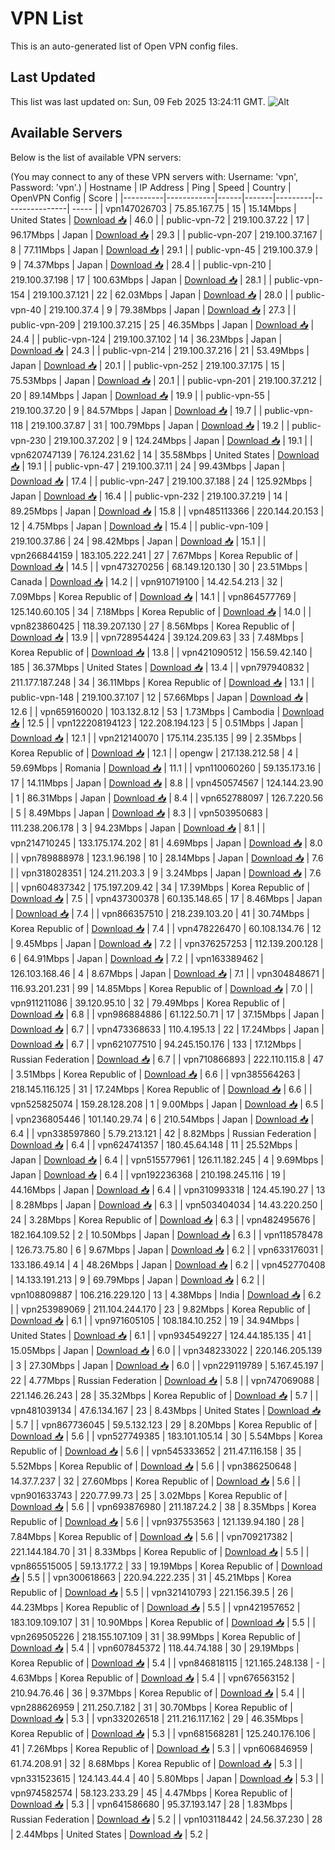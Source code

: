 # VPN List

This is an auto-generated list of Open VPN config files.

## Last Updated

This list was last updated on: Sun, 09 Feb 2025 13:24:11 GMT.
![Alt](https://repobeats.axiom.co/api/embed/186b98318ef1479477931607c1ad7d823f12451f.svg "Repobeats analytics image")

## Available Servers

Below is the list of available VPN servers:

(You may connect to any of these VPN servers with: Username: 'vpn', Password: 'vpn'.)
| Hostname | IP Address | Ping | Speed | Country | OpenVPN Config | Score |
|----------|------------|------|-------|---------|----------------| ----- |
| vpn147026703 | 75.85.167.75 | 15 | 15.14Mbps | United States | [Download 📥](./configs/server_0_US.ovpn) | 46.0 |
| public-vpn-72 | 219.100.37.22 | 17 | 96.17Mbps | Japan | [Download 📥](./configs/server_1_JP.ovpn) | 29.3 |
| public-vpn-207 | 219.100.37.167 | 8 | 77.11Mbps | Japan | [Download 📥](./configs/server_2_JP.ovpn) | 29.1 |
| public-vpn-45 | 219.100.37.9 | 9 | 74.37Mbps | Japan | [Download 📥](./configs/server_3_JP.ovpn) | 28.4 |
| public-vpn-210 | 219.100.37.198 | 17 | 100.63Mbps | Japan | [Download 📥](./configs/server_4_JP.ovpn) | 28.1 |
| public-vpn-154 | 219.100.37.121 | 22 | 62.03Mbps | Japan | [Download 📥](./configs/server_5_JP.ovpn) | 28.0 |
| public-vpn-40 | 219.100.37.4 | 9 | 79.38Mbps | Japan | [Download 📥](./configs/server_6_JP.ovpn) | 27.3 |
| public-vpn-209 | 219.100.37.215 | 25 | 46.35Mbps | Japan | [Download 📥](./configs/server_7_JP.ovpn) | 24.4 |
| public-vpn-124 | 219.100.37.102 | 14 | 36.23Mbps | Japan | [Download 📥](./configs/server_8_JP.ovpn) | 24.3 |
| public-vpn-214 | 219.100.37.216 | 21 | 53.49Mbps | Japan | [Download 📥](./configs/server_9_JP.ovpn) | 20.1 |
| public-vpn-252 | 219.100.37.175 | 15 | 75.53Mbps | Japan | [Download 📥](./configs/server_10_JP.ovpn) | 20.1 |
| public-vpn-201 | 219.100.37.212 | 20 | 89.14Mbps | Japan | [Download 📥](./configs/server_11_JP.ovpn) | 19.9 |
| public-vpn-55 | 219.100.37.20 | 9 | 84.57Mbps | Japan | [Download 📥](./configs/server_12_JP.ovpn) | 19.7 |
| public-vpn-118 | 219.100.37.87 | 31 | 100.79Mbps | Japan | [Download 📥](./configs/server_13_JP.ovpn) | 19.2 |
| public-vpn-230 | 219.100.37.202 | 9 | 124.24Mbps | Japan | [Download 📥](./configs/server_14_JP.ovpn) | 19.1 |
| vpn620747139 | 76.124.231.62 | 14 | 35.58Mbps | United States | [Download 📥](./configs/server_15_US.ovpn) | 19.1 |
| public-vpn-47 | 219.100.37.11 | 24 | 99.43Mbps | Japan | [Download 📥](./configs/server_16_JP.ovpn) | 17.4 |
| public-vpn-247 | 219.100.37.188 | 24 | 125.92Mbps | Japan | [Download 📥](./configs/server_17_JP.ovpn) | 16.4 |
| public-vpn-232 | 219.100.37.219 | 14 | 89.25Mbps | Japan | [Download 📥](./configs/server_18_JP.ovpn) | 15.8 |
| vpn485113366 | 220.144.20.153 | 12 | 4.75Mbps | Japan | [Download 📥](./configs/server_19_JP.ovpn) | 15.4 |
| public-vpn-109 | 219.100.37.86 | 24 | 98.42Mbps | Japan | [Download 📥](./configs/server_20_JP.ovpn) | 15.1 |
| vpn266844159 | 183.105.222.241 | 27 | 7.67Mbps | Korea Republic of | [Download 📥](./configs/server_21_KR.ovpn) | 14.5 |
| vpn473270256 | 68.149.120.130 | 30 | 23.51Mbps | Canada | [Download 📥](./configs/server_22_CA.ovpn) | 14.2 |
| vpn910719100 | 14.42.54.213 | 32 | 7.09Mbps | Korea Republic of | [Download 📥](./configs/server_23_KR.ovpn) | 14.1 |
| vpn864577769 | 125.140.60.105 | 34 | 7.18Mbps | Korea Republic of | [Download 📥](./configs/server_24_KR.ovpn) | 14.0 |
| vpn823860425 | 118.39.207.130 | 27 | 8.56Mbps | Korea Republic of | [Download 📥](./configs/server_25_KR.ovpn) | 13.9 |
| vpn728954424 | 39.124.209.63 | 33 | 7.48Mbps | Korea Republic of | [Download 📥](./configs/server_26_KR.ovpn) | 13.8 |
| vpn421090512 | 156.59.42.140 | 185 | 36.37Mbps | United States | [Download 📥](./configs/server_27_US.ovpn) | 13.4 |
| vpn797940832 | 211.177.187.248 | 34 | 36.11Mbps | Korea Republic of | [Download 📥](./configs/server_28_KR.ovpn) | 13.1 |
| public-vpn-148 | 219.100.37.107 | 12 | 57.66Mbps | Japan | [Download 📥](./configs/server_29_JP.ovpn) | 12.6 |
| vpn659160020 | 103.132.8.12 | 53 | 1.73Mbps | Cambodia | [Download 📥](./configs/server_30_KH.ovpn) | 12.5 |
| vpn122208194123 | 122.208.194.123 | 5 | 0.51Mbps | Japan | [Download 📥](./configs/server_31_JP.ovpn) | 12.1 |
| vpn212140070 | 175.114.235.135 | 99 | 2.35Mbps | Korea Republic of | [Download 📥](./configs/server_32_KR.ovpn) | 12.1 |
| opengw | 217.138.212.58 | 4 | 59.69Mbps | Romania | [Download 📥](./configs/server_33_RO.ovpn) | 11.1 |
| vpn110060260 | 59.135.173.16 | 17 | 14.11Mbps | Japan | [Download 📥](./configs/server_34_JP.ovpn) | 8.8 |
| vpn450574567 | 124.144.23.90 | 1 | 86.31Mbps | Japan | [Download 📥](./configs/server_35_JP.ovpn) | 8.4 |
| vpn652788097 | 126.7.220.56 | 5 | 8.49Mbps | Japan | [Download 📥](./configs/server_36_JP.ovpn) | 8.3 |
| vpn503950683 | 111.238.206.178 | 3 | 94.23Mbps | Japan | [Download 📥](./configs/server_37_JP.ovpn) | 8.1 |
| vpn214710245 | 133.175.174.202 | 81 | 4.69Mbps | Japan | [Download 📥](./configs/server_38_JP.ovpn) | 8.0 |
| vpn789888978 | 123.1.96.198 | 10 | 28.14Mbps | Japan | [Download 📥](./configs/server_39_JP.ovpn) | 7.6 |
| vpn318028351 | 124.211.203.3 | 9 | 3.24Mbps | Japan | [Download 📥](./configs/server_40_JP.ovpn) | 7.6 |
| vpn604837342 | 175.197.209.42 | 34 | 17.39Mbps | Korea Republic of | [Download 📥](./configs/server_41_KR.ovpn) | 7.5 |
| vpn437300378 | 60.135.148.65 | 17 | 8.46Mbps | Japan | [Download 📥](./configs/server_42_JP.ovpn) | 7.4 |
| vpn866357510 | 218.239.103.20 | 41 | 30.74Mbps | Korea Republic of | [Download 📥](./configs/server_43_KR.ovpn) | 7.4 |
| vpn478226470 | 60.108.134.76 | 12 | 9.45Mbps | Japan | [Download 📥](./configs/server_44_JP.ovpn) | 7.2 |
| vpn376257253 | 112.139.200.128 | 6 | 64.91Mbps | Japan | [Download 📥](./configs/server_45_JP.ovpn) | 7.2 |
| vpn163389462 | 126.103.168.46 | 4 | 8.67Mbps | Japan | [Download 📥](./configs/server_46_JP.ovpn) | 7.1 |
| vpn304848671 | 116.93.201.231 | 99 | 14.85Mbps | Korea Republic of | [Download 📥](./configs/server_47_KR.ovpn) | 7.0 |
| vpn911211086 | 39.120.95.10 | 32 | 79.49Mbps | Korea Republic of | [Download 📥](./configs/server_48_KR.ovpn) | 6.8 |
| vpn986884886 | 61.122.50.71 | 17 | 37.15Mbps | Japan | [Download 📥](./configs/server_49_JP.ovpn) | 6.7 |
| vpn473368633 | 110.4.195.13 | 22 | 17.24Mbps | Japan | [Download 📥](./configs/server_50_JP.ovpn) | 6.7 |
| vpn621077510 | 94.245.150.176 | 133 | 17.12Mbps | Russian Federation | [Download 📥](./configs/server_51_RU.ovpn) | 6.7 |
| vpn710866893 | 222.110.115.8 | 47 | 3.51Mbps | Korea Republic of | [Download 📥](./configs/server_52_KR.ovpn) | 6.6 |
| vpn385564263 | 218.145.116.125 | 31 | 17.24Mbps | Korea Republic of | [Download 📥](./configs/server_53_KR.ovpn) | 6.6 |
| vpn525825074 | 159.28.128.208 | 1 | 9.00Mbps | Japan | [Download 📥](./configs/server_54_JP.ovpn) | 6.5 |
| vpn236805446 | 101.140.29.74 | 6 | 210.54Mbps | Japan | [Download 📥](./configs/server_55_JP.ovpn) | 6.4 |
| vpn338597860 | 5.79.213.121 | 42 | 8.82Mbps | Russian Federation | [Download 📥](./configs/server_56_RU.ovpn) | 6.4 |
| vpn624741357 | 180.45.64.148 | 11 | 25.52Mbps | Japan | [Download 📥](./configs/server_57_JP.ovpn) | 6.4 |
| vpn515577961 | 126.11.182.245 | 4 | 9.69Mbps | Japan | [Download 📥](./configs/server_58_JP.ovpn) | 6.4 |
| vpn192236368 | 210.198.245.116 | 19 | 44.16Mbps | Japan | [Download 📥](./configs/server_59_JP.ovpn) | 6.4 |
| vpn310993318 | 124.45.190.27 | 13 | 8.28Mbps | Japan | [Download 📥](./configs/server_60_JP.ovpn) | 6.3 |
| vpn503404034 | 14.43.220.250 | 24 | 3.28Mbps | Korea Republic of | [Download 📥](./configs/server_61_KR.ovpn) | 6.3 |
| vpn482495676 | 182.164.109.52 | 2 | 10.50Mbps | Japan | [Download 📥](./configs/server_62_JP.ovpn) | 6.3 |
| vpn118578478 | 126.73.75.80 | 6 | 9.67Mbps | Japan | [Download 📥](./configs/server_63_JP.ovpn) | 6.2 |
| vpn633176031 | 133.186.49.14 | 4 | 48.26Mbps | Japan | [Download 📥](./configs/server_64_JP.ovpn) | 6.2 |
| vpn452770408 | 14.133.191.213 | 9 | 69.79Mbps | Japan | [Download 📥](./configs/server_65_JP.ovpn) | 6.2 |
| vpn108809887 | 106.216.229.120 | 13 | 4.38Mbps | India | [Download 📥](./configs/server_66_IN.ovpn) | 6.2 |
| vpn253989069 | 211.104.244.170 | 23 | 9.82Mbps | Korea Republic of | [Download 📥](./configs/server_67_KR.ovpn) | 6.1 |
| vpn971605105 | 108.184.10.252 | 19 | 34.94Mbps | United States | [Download 📥](./configs/server_68_US.ovpn) | 6.1 |
| vpn934549227 | 124.44.185.135 | 41 | 15.05Mbps | Japan | [Download 📥](./configs/server_69_JP.ovpn) | 6.0 |
| vpn348233022 | 220.146.205.139 | 3 | 27.30Mbps | Japan | [Download 📥](./configs/server_70_JP.ovpn) | 6.0 |
| vpn229119789 | 5.167.45.197 | 22 | 4.77Mbps | Russian Federation | [Download 📥](./configs/server_71_RU.ovpn) | 5.8 |
| vpn747069088 | 221.146.26.243 | 28 | 35.32Mbps | Korea Republic of | [Download 📥](./configs/server_72_KR.ovpn) | 5.7 |
| vpn481039134 | 47.6.134.167 | 23 | 8.43Mbps | United States | [Download 📥](./configs/server_73_US.ovpn) | 5.7 |
| vpn867736045 | 59.5.132.123 | 29 | 8.20Mbps | Korea Republic of | [Download 📥](./configs/server_74_KR.ovpn) | 5.6 |
| vpn527749385 | 183.101.105.14 | 30 | 5.54Mbps | Korea Republic of | [Download 📥](./configs/server_75_KR.ovpn) | 5.6 |
| vpn545333652 | 211.47.116.158 | 35 | 5.52Mbps | Korea Republic of | [Download 📥](./configs/server_76_KR.ovpn) | 5.6 |
| vpn386250648 | 14.37.7.237 | 32 | 27.60Mbps | Korea Republic of | [Download 📥](./configs/server_77_KR.ovpn) | 5.6 |
| vpn901633743 | 220.77.99.73 | 25 | 3.02Mbps | Korea Republic of | [Download 📥](./configs/server_78_KR.ovpn) | 5.6 |
| vpn693876980 | 211.187.24.2 | 38 | 8.35Mbps | Korea Republic of | [Download 📥](./configs/server_79_KR.ovpn) | 5.6 |
| vpn937553563 | 121.139.94.180 | 28 | 7.84Mbps | Korea Republic of | [Download 📥](./configs/server_80_KR.ovpn) | 5.6 |
| vpn709217382 | 221.144.184.70 | 31 | 8.33Mbps | Korea Republic of | [Download 📥](./configs/server_81_KR.ovpn) | 5.5 |
| vpn865515005 | 59.13.177.2 | 33 | 19.19Mbps | Korea Republic of | [Download 📥](./configs/server_82_KR.ovpn) | 5.5 |
| vpn300618663 | 220.94.222.235 | 31 | 45.21Mbps | Korea Republic of | [Download 📥](./configs/server_83_KR.ovpn) | 5.5 |
| vpn321410793 | 221.156.39.5 | 26 | 44.23Mbps | Korea Republic of | [Download 📥](./configs/server_84_KR.ovpn) | 5.5 |
| vpn421957652 | 183.109.109.107 | 31 | 10.90Mbps | Korea Republic of | [Download 📥](./configs/server_85_KR.ovpn) | 5.5 |
| vpn269505226 | 218.155.107.109 | 31 | 38.99Mbps | Korea Republic of | [Download 📥](./configs/server_86_KR.ovpn) | 5.4 |
| vpn607845372 | 118.44.74.188 | 30 | 29.19Mbps | Korea Republic of | [Download 📥](./configs/server_87_KR.ovpn) | 5.4 |
| vpn846818115 | 121.165.248.138 | - | 4.63Mbps | Korea Republic of | [Download 📥](./configs/server_88_KR.ovpn) | 5.4 |
| vpn676563152 | 210.94.76.46 | 36 | 9.37Mbps | Korea Republic of | [Download 📥](./configs/server_89_KR.ovpn) | 5.4 |
| vpn288626959 | 211.250.7.182 | 31 | 30.70Mbps | Korea Republic of | [Download 📥](./configs/server_90_KR.ovpn) | 5.3 |
| vpn332026518 | 211.216.117.162 | 29 | 46.35Mbps | Korea Republic of | [Download 📥](./configs/server_91_KR.ovpn) | 5.3 |
| vpn681568281 | 125.240.176.106 | 41 | 7.26Mbps | Korea Republic of | [Download 📥](./configs/server_92_KR.ovpn) | 5.3 |
| vpn606846959 | 61.74.208.91 | 32 | 8.68Mbps | Korea Republic of | [Download 📥](./configs/server_93_KR.ovpn) | 5.3 |
| vpn331523615 | 124.143.44.4 | 40 | 5.80Mbps | Japan | [Download 📥](./configs/server_94_JP.ovpn) | 5.3 |
| vpn974582574 | 58.123.233.29 | 45 | 4.47Mbps | Korea Republic of | [Download 📥](./configs/server_95_KR.ovpn) | 5.3 |
| vpn641586680 | 95.37.193.147 | 28 | 1.83Mbps | Russian Federation | [Download 📥](./configs/server_96_RU.ovpn) | 5.2 |
| vpn103118442 | 24.56.37.230 | 28 | 2.44Mbps | United States | [Download 📥](./configs/server_97_US.ovpn) | 5.2 |
